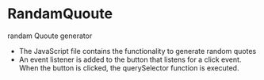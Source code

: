 # RandamQuoute
randam Quoute generator 

* The JavaScript file contains the functionality to generate random quotes
* An event listener is added to the button that listens for a click event. When the button is clicked, the querySelector function is executed.

